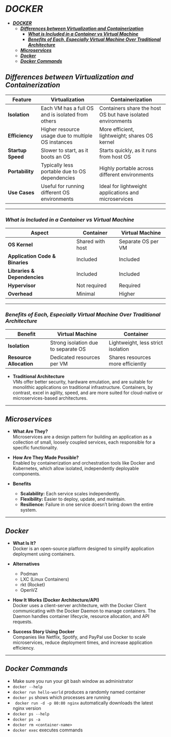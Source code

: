 # ***DOCKER***
- [***DOCKER***](#docker)
  - [***Differences between Virtualization and Containerization***](#differences-between-virtualization-and-containerization)
    - [***What is Included in a Container vs Virtual Machine***](#what-is-included-in-a-container-vs-virtual-machine)
    - [***Benefits of Each, Especially Virtual Machine Over Traditional Architecture***](#benefits-of-each-especially-virtual-machine-over-traditional-architecture)
  - [***Microservices***](#microservices)
  - [***Docker***](#docker-1)
  - [***Docker Commands***](#docker-commands)

## ***Differences between Virtualization and Containerization***
| Feature               | Virtualization                                       | Containerization                                 |
|-----------------------|------------------------------------------------------|--------------------------------------------------|
| **Isolation**         | Each VM has a full OS and is isolated from others    | Containers share the host OS but have isolated environments |
| **Efficiency**        | Higher resource usage due to multiple OS instances   | More efficient, lightweight; shares OS kernel    |
| **Startup Speed**     | Slower to start, as it boots an OS                   | Starts quickly, as it runs from host OS          |
| **Portability**       | Typically less portable due to OS dependencies       | Highly portable across different environments    |
| **Use Cases**         | Useful for running different OS environments         | Ideal for lightweight applications and microservices |

---

### ***What is Included in a Container vs Virtual Machine***

| Aspect                     | Container                                      | Virtual Machine                      |
|----------------------------|------------------------------------------------|--------------------------------------|
| **OS Kernel**              | Shared with host                               | Separate OS per VM                   |
| **Application Code & Binaries** | Included                                | Included                             |
| **Libraries & Dependencies**   | Included                                   | Included                             |
| **Hypervisor**             | Not required                                   | Required                             |
| **Overhead**               | Minimal                                        | Higher                               |

---

### ***Benefits of Each, Especially Virtual Machine Over Traditional Architecture***

| Benefit                    | Virtual Machine                           | Container                                |
|----------------------------|------------------------------------------|------------------------------------------|
| **Isolation**              | Strong isolation due to separate OS       | Lightweight, less strict isolation       | 
| **Resource Allocation**    | Dedicated resources per VM               | Shares resources more efficiently        |

- **Traditional Architecture**  
  VMs offer better security, hardware emulation, and are suitable for monolithic applications on traditional infrastructure. Containers, by contrast, excel in agility, speed, and are more suited for cloud-native or microservices-based architectures.

---

## ***Microservices***

- **What Are They?**  
  Microservices are a design pattern for building an application as a collection of small, loosely coupled services, each responsible for a specific functionality.

- **How Are They Made Possible?**  
  Enabled by containerization and orchestration tools like Docker and Kubernetes, which allow isolated, independently deployable components.

- **Benefits**  
  - **Scalability:** Each service scales independently.
  - **Flexibility:** Easier to deploy, update, and maintain.
  - **Resilience:** Failure in one service doesn’t bring down the entire system.

---

## ***Docker***

- **What Is It?**  
  Docker is an open-source platform designed to simplify application deployment using containers.

- **Alternatives**  
  - Podman
  - LXC (Linux Containers)
  - rkt (Rocket)
  - OpenVZ

- **How It Works (Docker Architecture/API)**  
  Docker uses a client-server architecture, with the Docker Client communicating with the Docker Daemon to manage containers. The Daemon handles container lifecycle, resource allocation, and API requests.

- **Success Story Using Docker**  
  Companies like Netflix, Spotify, and PayPal use Docker to scale microservices, reduce deployment times, and increase application efficiency.

---

## ***Docker Commands***
- Make sure you run your git bash window as administrator
- `docker --help`
- `docker run hello-world` produces a randomly named container 
- `docker ps` shows which processes are running
- ` docker run -d -p 80:80 nginx` automatically downloads the latest nginx version
- `docker ps --help`
- `docker ps -a`
- `docker rm <container-name>`
- `docker exec` executes commands